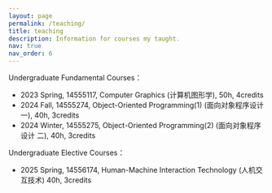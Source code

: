 ```yaml
---
layout: page
permalink: /teaching/
title: teaching
description: Information for courses my taught.
nav: true
nav_order: 6
---
```


<!--For now, this page is assumed to be a static description of your courses. You can convert it to a collection similar to `_projects/` so that you can have a dedicated page for each course.-->

<!--Organize your courses by years, topics, or universities, however you like!-->

Undergraduate Fundamental Courses：
* 2023 Spring, 14555117, Computer Graphics (计算机图形学), 50h, 4credits
* 2024 Fall, 14555274, Object-Oriented Programming(1) (面向对象程序设计 一), 40h, 3credits
* 2024 Winter, 14555275, Object-Oriented Programming(2) (面向对象程序设计 二), 40h, 3credits

Undergraduate Elective Courses：
* 2025 Spring, 14556174, Human-Machine Interaction Technology (人机交互技术) 40h, 3credits
